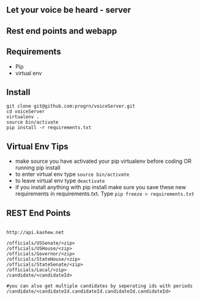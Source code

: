 Let your voice be heard - server
-----------------------------------------------------------
## Rest end points and webapp


## Requirements

- Pip
- virtual env

## Install

```
git clone git@github.com:progrn/voiceServer.git
cd voiceServer
virtualenv .
source bin/activate
pip install -r requirements.txt
```

## Virtual Env Tips
- make source you have activated your pip virtualenv before coding OR running pip install
- to enter virtual env type `source bin/activate`
- to leave virtual env type `deactivate`
- if you install anything with pip install make sure you save these new requirements in requirements.txt.  Type `pip freeze > requirements.txt`


## REST End Points
```

http://api.kashew.net

/officials/USSenate/<zip>
/officials/USHouse/<zip>
/officials/Governor/<zip>
/officials/StateHouse/<zip>
/officials/StateSenate/<zip>
/officials/Local/<zip>
/candidate/<candidateId>

#you can also get multiple candidates by seperating ids with periods
/candidate/<candidateId.candidateId.candidateId.candidateId>
```
